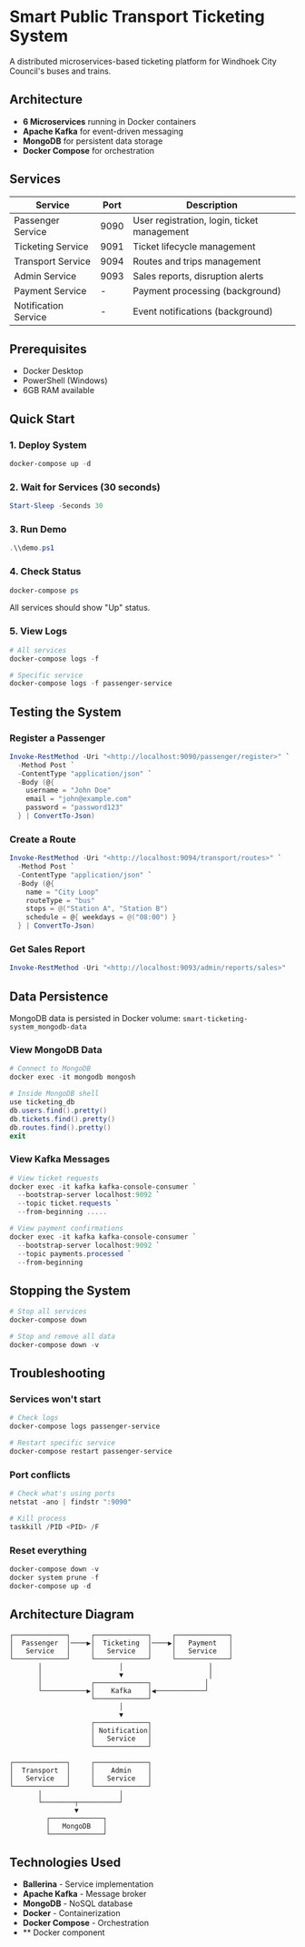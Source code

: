 # Smart Public Transport Ticketing System

A distributed microservices-based ticketing platform for Windhoek City Council's buses and trains.

## Architecture

- **6 Microservices** running in Docker containers
- **Apache Kafka** for event-driven messaging
- **MongoDB** for persistent data storage
- **Docker Compose** for orchestration

## Services

| Service | Port | Description |
|---------|------|-------------|
| Passenger Service | 9090 | User registration, login, ticket management |
| Ticketing Service | 9091 | Ticket lifecycle management |
| Transport Service | 9094 | Routes and trips management |
| Admin Service | 9093 | Sales reports, disruption alerts |
| Payment Service | - | Payment processing (background) |
| Notification Service | - | Event notifications (background) |

## Prerequisites

- Docker Desktop
- PowerShell (Windows)
- 6GB RAM available

## Quick Start

### 1. Deploy System

```powershell
docker-compose up -d

```




### 2. Wait for Services (30 seconds)

```powershell
Start-Sleep -Seconds 30

```

### 3. Run Demo

```powershell
.\\demo.ps1

```

### 4. Check Status

```powershell
docker-compose ps

```

All services should show "Up" status.

### 5. View Logs

```powershell
# All services
docker-compose logs -f

# Specific service
docker-compose logs -f passenger-service

```

## Testing the System

### Register a Passenger

```powershell
Invoke-RestMethod -Uri "<http://localhost:9090/passenger/register>" `
  -Method Post `
  -ContentType "application/json" `
  -Body (@{
    username = "John Doe"
    email = "john@example.com"
    password = "password123"
  } | ConvertTo-Json)

```

### Create a Route

```powershell
Invoke-RestMethod -Uri "<http://localhost:9094/transport/routes>" `
  -Method Post `
  -ContentType "application/json" `
  -Body (@{
    name = "City Loop"
    routeType = "bus"
    stops = @("Station A", "Station B")
    schedule = @{ weekdays = @("08:00") }
  } | ConvertTo-Json)

```

### Get Sales Report

```powershell
Invoke-RestMethod -Uri "<http://localhost:9093/admin/reports/sales>"

```

## Data Persistence

MongoDB data is persisted in Docker volume: `smart-ticketing-system_mongodb-data`

### View MongoDB Data

```powershell
# Connect to MongoDB
docker exec -it mongodb mongosh

# Inside MongoDB shell
use ticketing_db
db.users.find().pretty()
db.tickets.find().pretty()
db.routes.find().pretty()
exit

```

### View Kafka Messages

```powershell
# View ticket requests
docker exec -it kafka kafka-console-consumer `
  --bootstrap-server localhost:9092 `
  --topic ticket.requests `
  --from-beginning .....

# View payment confirmations
docker exec -it kafka kafka-console-consumer `
  --bootstrap-server localhost:9092 `
  --topic payments.processed `
  --from-beginning

```

## Stopping the System

```powershell
# Stop all services
docker-compose down

# Stop and remove all data
docker-compose down -v

```

## Troubleshooting

### Services won't start

```powershell
# Check logs
docker-compose logs passenger-service

# Restart specific service
docker-compose restart passenger-service

```

### Port conflicts

```powershell
# Check what's using ports
netstat -ano | findstr ":9090"

# Kill process
taskkill /PID <PID> /F

```

### Reset everything

```powershell
docker-compose down -v
docker system prune -f
docker-compose up -d

```

## Architecture Diagram

```
┌─────────────┐     ┌─────────────┐     ┌─────────────┐
│  Passenger  │────▶│  Ticketing  │────▶│   Payment   │
│   Service   │     │   Service   │     │   Service   │
└─────────────┘     └─────────────┘     └─────────────┘
       │                   │                     │
       │                   ▼                     │
       │            ┌─────────────┐             │
       └───────────▶│    Kafka    │◀────────────┘
                    └─────────────┘
                           │
                           ▼
                    ┌─────────────┐
                    │ Notification│
                    │   Service   │
                    └─────────────┘

┌─────────────┐     ┌─────────────┐
│  Transport  │     │    Admin    │
│   Service   │     │   Service   │
└─────────────┘     └─────────────┘
       │                   │
       └────────┬──────────┘
                ▼
         ┌─────────────┐
         │   MongoDB   │
         └─────────────┘

```

## Technologies Used

- **Ballerina** - Service implementation
- **Apache Kafka** - Message broker
- **MongoDB** - NoSQL database
- **Docker** - Containerization
- **Docker Compose** - Orchestration
- ** Docker component
